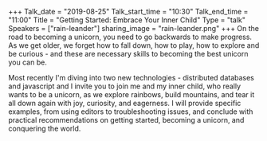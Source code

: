 +++
Talk_date = "2019-08-25"
Talk_start_time = "10:30"
Talk_end_time = "11:00"
Title = "Getting Started: Embrace Your Inner Child"
Type = "talk"
Speakers = ["rain-leander"]
sharing_image = "rain-leander.png"
+++
On the road to becoming a unicorn, you need to go backwards to make progress. As we get older, we forget how to fall down, how to play, how to explore and be curious - and these are necessary skills to becoming the best unicorn you can be. 

Most recently I'm diving into two new technologies - distributed databases and javascript and I invite you to join me and my inner child, who really wants to be a unicorn, as we explore rainbows, build mountains, and tear it all down again with joy, curiosity, and eagerness. I will provide specific examples, from using editors to troubleshooting issues, and conclude with practical recommendations on getting started, becoming a unicorn, and conquering the world.
